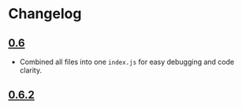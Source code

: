 # Changelog

## [0.6](10-03-2018)

* Combined all files into one `index.js` for easy debugging and code clarity.

## [0.6.2](7-05-2018)
